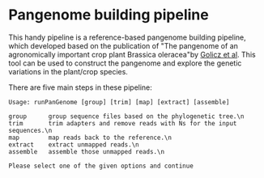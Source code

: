 # Pangenome building pipeline

 This handy pipeline is a reference-based pangenome building pipeline, which developed based on the publication of "The pangenome of an agronomically important crop plant Brassica oleracea"by [Golicz et al](https://www.nature.com/articles/ncomms13390/). This tool can be used to construct the pangenome and explore the genetic variations in the plant/crop species.

There are five main steps in these pipeline:

```
Usage: runPanGenome [group] [trim] [map] [extract] [assemble]

group      group sequence files based on the phylogenetic tree.\n
trim       trim adapters and remove reads with Ns for the input sequences.\n
map        map reads back to the reference.\n
extract    extract unmapped reads.\n
assemble   assemble those unmapped reads.\n

Please select one of the given options and continue
```
